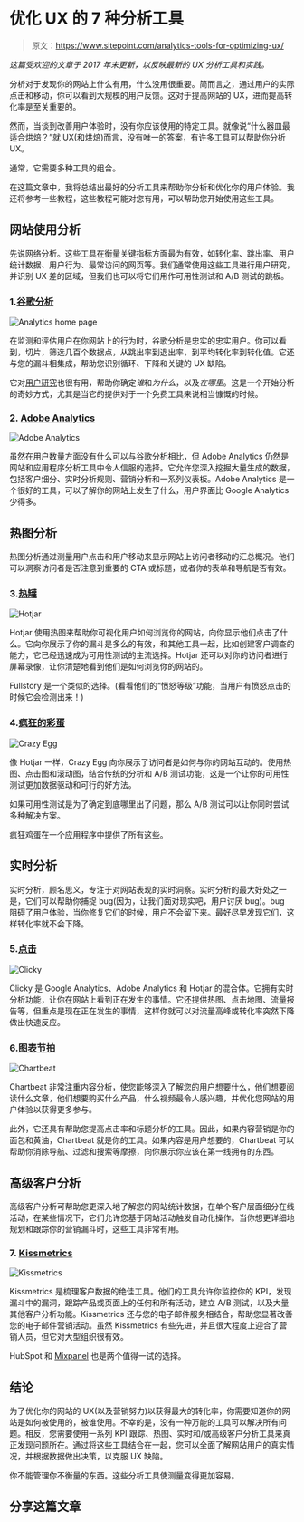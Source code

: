 # 优化 UX 的 7 种分析工具

> 原文：<https://www.sitepoint.com/analytics-tools-for-optimizing-ux/>

*这篇受欢迎的文章于 2017 年末更新，以反映最新的 UX 分析工具和实践。*

分析对于发现你的网站上什么有用，什么没用很重要。简而言之，通过用户的实际点击和移动，你可以看到大规模的用户反馈。这对于提高网站的 UX，进而提高转化率是至关重要的。

然而，当谈到改善用户体验时，没有你应该使用的特定工具。就像说“什么器皿最适合烘焙？”就 UX(和烘焙)而言，没有唯一的答案，有许多工具可以帮助你分析 UX。

通常，它需要多种工具的组合。

在这篇文章中，我将总结出最好的分析工具来帮助你分析和优化你的用户体验。我还将参考一些教程，这些教程可能对您有用，可以帮助您开始使用这些工具。

## 网站使用分析

先说网络分析。这些工具在衡量关键指标方面最为有效，如转化率、跳出率、用户统计数据、用户行为、最常访问的网页等。我们通常使用这些工具进行用户研究，并识别 UX 差的区域，但我们也可以将它们用作可用性测试和 A/B 测试的跳板。

### 1.[谷歌分析](https://analytics.google.com/analytics/)

![Analytics home page](img/ad3e6163ccc4b16d229b7d22c9709abe.png)

在监测和评估用户在你网站上的行为时，谷歌分析是忠实的忠实用户。你可以看到，切片，筛选几百个数据点，从跳出率到退出率，到平均转化率到转化值。它还与您的漏斗相集成，帮助您识别循环、下降和关键的 UX 缺陷。

它对[用户研究](https://www.sitepoint.com/google-analytics-how-to-perform-user-research)也很有用，帮助你确定*谁*和*为什么*，以及*在哪里*。这是一个开始分析的奇妙方式，尤其是当它的提供对于一个免费工具来说相当慷慨的时候。

### 2. [Adobe Analytics](http://www.adobe.com/uk/data-analytics-cloud/analytics.html)

![Adobe Analytics](img/c7880072ea3996d90d5a12cc7f5825fa.png)

虽然在用户数量方面没有什么可以与谷歌分析相比，但 Adobe Analytics 仍然是网站和应用程序分析工具中令人信服的选择。它允许您深入挖掘大量生成的数据，包括客户细分、实时分析规则、营销分析和一系列仪表板。Adobe Analytics 是一个很好的工具，可以了解你的网站上发生了什么，用户界面比 Google Analytics 少得多。

## 热图分析

热图分析通过测量用户点击和用户移动来显示网站上访问者移动的汇总概况。他们可以洞察访问者是否注意到重要的 CTA 或标题，或者你的表单和导航是否有效。

### 3.[热罐](https://www.hotjar.com/)

![Hotjar](img/09cd4bae59b0a7dfbb1d2a424713831b.png)

Hotjar 使用热图来帮助你可视化用户如何浏览你的网站，向你显示他们点击了什么。它向你展示了你的漏斗是多么的有效，和其他工具一起，比如创建客户调查的能力，它已经迅速成为可用性测试的主流选择。Hotjar 还可以对你的访问者进行屏幕录像，让你清楚地看到他们是如何浏览你的网站的。

Fullstory 是一个类似的选择。(看看他们的“愤怒等级”功能，当用户有愤怒点击的时候它会检测出来！)

### 4.[疯狂的彩蛋](https://www.crazyegg.com/)

![Crazy Egg](img/e32a201e60535a1f7c2df96c6f89de45.png)

像 Hotjar 一样，Crazy Egg 向你展示了访问者是如何与你的网站互动的。使用热图、点击图和滚动图，结合传统的分析和 A/B 测试功能，这是一个让你的可用性测试更加数据驱动和可行的好方法。

如果可用性测试是为了确定到底哪里出了问题，那么 A/B 测试可以让你同时尝试多种解决方案。

疯狂鸡蛋在一个应用程序中提供了所有这些。

## 实时分析

实时分析，顾名思义，专注于对网站表现的实时洞察。实时分析的最大好处之一是，它们可以帮助你捕捉 bug(因为，让我们面对现实吧，用户讨厌 bug)。bug 阻碍了用户体验，当你修复它们的时候，用户不会留下来。最好尽早发现它们，这样转化率就不会下降。

### 5.[点击](https://clicky.com/)

![Clicky](img/a4f2ff5e3b5482bb54c6187e8b61be48.png)

Clicky 是 Google Analytics、Adobe Analytics 和 Hotjar 的混合体。它拥有实时分析功能，让你在网站上看到正在发生的事情。它还提供热图、点击地图、流量报告等，但重点是现在正在发生的事情，这样你就可以对流量高峰或转化率突然下降做出快速反应。

### 6.[图表节拍](https://chartbeat.com/)

![Chartbeat](img/368e3f26cbd143e7b575fa533d7df96e.png)

Chartbeat 非常注重内容分析，使您能够深入了解您的用户想要什么，他们想要阅读什么文章，他们想要购买什么产品，什么视频最令人感兴趣，并优化您网站的用户体验以获得更多参与。

此外，它还具有帮助您提高点击率和标题分析的工具。因此，如果内容营销是你的面包和黄油，Chartbeat 就是你的工具。如果内容是用户想要的，Chartbeat 可以帮助你消除导航、过滤和搜索等摩擦，向你展示你应该在第一线拥有的东西。

## 高级客户分析

高级客户分析可帮助您更深入地了解您的网站统计数据，在单个客户层面细分在线活动，在某些情况下，它们允许您基于网站活动触发自动化操作。当你想更详细地规划和跟踪你的营销漏斗时，这些工具非常有用。

### 7. [Kissmetrics](https://www.kissmetrics.com/)

![Kissmetrics](img/6a45b8cc0e8577aaecd24ed702a46329.png)

Kissmetrics 是梳理客户数据的绝佳工具。他们的工具允许你监控你的 KPI，发现漏斗中的漏洞，跟踪产品或页面上的任何和所有活动，建立 A/B 测试，以及大量其他客户分析功能。Kissmetrics 还与您的电子邮件服务相结合，帮助您显著改善您的电子邮件营销活动。虽然 Kissmetrics 有些先进，并且很大程度上迎合了营销人员，但它对大型组织很有效。

HubSpot 和 [Mixpanel](https://mixpanel.com/) 也是两个值得一试的选择。

## 结论

为了优化你的网站的 UX(以及营销努力)以获得最大的转化率，你需要知道你的网站是如何被使用的，被谁使用。不幸的是，没有一种万能的工具可以解决所有问题。相反，您需要使用一系列 KPI 跟踪、热图、实时和/或高级客户分析工具来真正发现问题所在。通过将这些工具结合在一起，您可以全面了解网站用户的真实情况，并根据数据做出决策，以克服 UX 缺陷。

你不能管理你不衡量的东西。这些分析工具使测量变得更加容易。

## 分享这篇文章